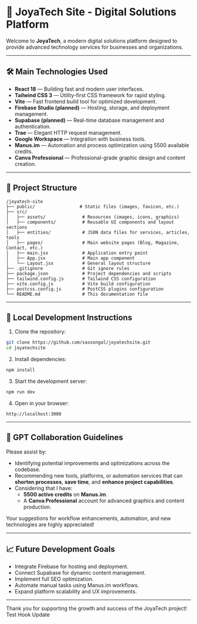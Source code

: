 
# 📄 JoyaTech Site - Digital Solutions Platform

Welcome to **JoyaTech**, a modern digital solutions platform designed to provide advanced technology services for businesses and organizations.

---

## 🛠 Main Technologies Used

- **React 18** — Building fast and modern user interfaces.
- **Tailwind CSS 3** — Utility-first CSS framework for rapid styling.
- **Vite** — Fast frontend build tool for optimized development.
- **Firebase Studio (planned)** — Hosting, storage, and deployment management.
- **Supabase (planned)** — Real-time database management and authentication.
- **Trae** — Elegant HTTP request management.
- **Google Workspace** — Integration with business tools.
- **Manus.im** — Automation and process optimization using 5500 available credits.
- **Canva Professional** — Professional-grade graphic design and content creation.

---

## 📂 Project Structure

```
/joyatech-site
├── public/                 # Static files (images, favicon, etc.)
├── src/
│   ├── assets/              # Resources (images, icons, graphics)
│   ├── components/          # Reusable UI components and layout sections
│   ├── entities/            # JSON data files for services, articles, tools
│   ├── pages/               # Main website pages (Blog, Magazine, Contact, etc.)
│   ├── main.jsx             # Application entry point
│   ├── App.jsx              # Main app component
│   └── Layout.jsx           # General layout structure
├── .gitignore               # Git ignore rules
├── package.json             # Project dependencies and scripts
├── tailwind.config.js       # Tailwind CSS configuration
├── vite.config.js           # Vite build configuration
├── postcss.config.js        # PostCSS plugins configuration
└── README.md                # This documentation file
```

---

## 🚀 Local Development Instructions

1. Clone the repository:
```bash
git clone https://github.com/sassongal/joyatechsite.git
cd joyatechsite
```

2. Install dependencies:
```bash
npm install
```

3. Start the development server:
```bash
npm run dev
```

4. Open in your browser:
```
http://localhost:3000
```

---

## 🌟 GPT Collaboration Guidelines

Please assist by:

- Identifying potential improvements and optimizations across the codebase.
- Recommending new tools, platforms, or automation services that can **shorten processes**, **save time**, and **enhance project capabilities**.
- Considering that I have:
  - **5500 active credits** on **Manus.im**.
  - A **Canva Professional** account for advanced graphics and content production.

Your suggestions for workflow enhancements, automation, and new technologies are highly appreciated!

---

## 📈 Future Development Goals

- Integrate Firebase for hosting and deployment.
- Connect Supabase for dynamic content management.
- Implement full SEO optimization.
- Automate manual tasks using Manus.im workflows.
- Expand platform scalability and UX improvements.

---

Thank you for supporting the growth and success of the JoyaTech project!
 Test Hook Update



